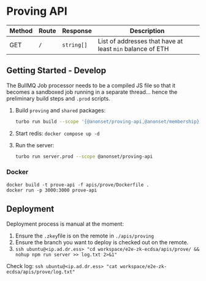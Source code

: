 # Proving API

| Method | Route | Response   | Description                                               |
| ------ | ----- | ---------- | --------------------------------------------------------- |
| GET    | `/`   | `string[]` | List of addresses that have at least `min` balance of ETH |

## Getting Started - Develop

The BullMQ Job processor needs to be a compiled JS file so that it becomes a sandboxed job running in a separate thread... hence the preliminary build steps and `.prod` scripts.

1. Build `proving` and `shared` packages:

   ```bash
   turbo run build --scope '{@anonset/proving-api,@anonset/membership}'
   ```

2. Start redis: `docker compose up -d`
3. Run the server:
   ```bash
   turbo run server.prod --scope @anonset/proving-api
   ```

### Docker

```shell
docker build -t prove-api -f apis/prove/Dockerfile .
docker run -p 3000:3000 prove-api
```

## Deployment

Deployment process is manual at the moment:

1. Ensure the `.zkey`file is on the remote in `./apis/proving`
2. Ensure the branch you want to deploy is checked out on the remote.
3. `ssh ubuntu@<ip.ad.dr.ess> "cd workspace/e2e-zk-ecdsa/apis/prove/ && nohup npm run server >> log.txt 2>&1"`

Check log:
`ssh ubuntu@<ip.ad.dr.ess> "cat workspace/e2e-zk-ecdsa/apis/prove/log.txt"`
